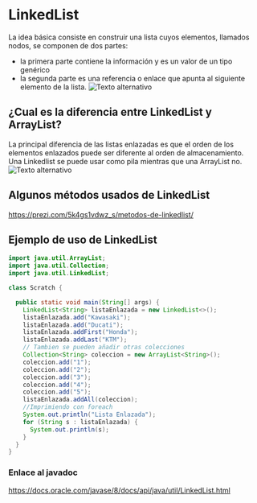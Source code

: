 # LinkedList
 La idea básica consiste en construir una lista cuyos elementos, llamados nodos, se componen de dos partes:  
 * la primera parte contiene la información y es un valor de un tipo genérico  
 * la segunda parte es una referencia o enlace que apunta al siguiente elemento de la lista.
 ![Texto alternativo]( https://sites.google.com/a/espe.edu.ec/programacion-ii/home/listas-enlazadas/lista.png?attredirects=0)
 ## ¿Cual es la diferencia entre LinkedList y ArrayList?
La principal diferencia de las listas enlazadas es que el orden de los elementos enlazados puede ser diferente al orden de almacenamiento.  
Una Linkedlist se puede usar como pila mientras que una ArrayList no.
 ![Texto alternativo](https://www.codenuclear.com/wp-content/uploads/2017/11/ArrayList_LinkedList.jpg)
## Algunos métodos usados de LinkedList
https://prezi.com/5k4gs1vdwz_s/metodos-de-linkedlist/
## Ejemplo de uso de LinkedList
```java
import java.util.ArrayList;
import java.util.Collection;
import java.util.LinkedList;

class Scratch {

  public static void main(String[] args) {
    LinkedList<String> listaEnlazada = new LinkedList<>();
    listaEnlazada.add("Kawasaki");
    listaEnlazada.add("Ducati");
    listaEnlazada.addFirst("Honda");
    listaEnlazada.addLast("KTM");
    // Tambien se pueden añadir otras colecciones
    Collection<String> coleccion = new ArrayList<String>();
    coleccion.add("1");
    coleccion.add("2");
    coleccion.add("3");
    coleccion.add("4");
    coleccion.add("5");
    listaEnlazada.addAll(coleccion);
    //Imprimiendo con foreach
    System.out.println("Lista Enlazada");
    for (String s : listaEnlazada) {
      System.out.println(s);
    }
  }
}
```
### Enlace al javadoc
https://docs.oracle.com/javase/8/docs/api/java/util/LinkedList.html

